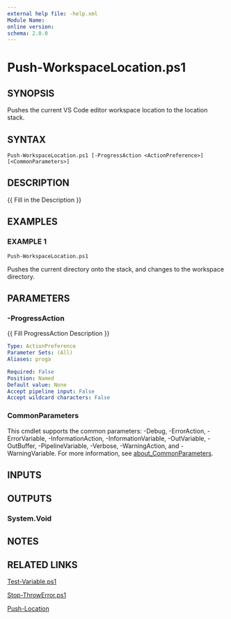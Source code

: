 ```yaml
---
external help file: -help.xml
Module Name:
online version:
schema: 2.0.0
---
```


# Push-WorkspaceLocation.ps1

## SYNOPSIS
Pushes the current VS Code editor workspace location to the location stack.

## SYNTAX

```
Push-WorkspaceLocation.ps1 [-ProgressAction <ActionPreference>] [<CommonParameters>]
```

## DESCRIPTION
{{ Fill in the Description }}

## EXAMPLES

### EXAMPLE 1
```
Push-WorkspaceLocation.ps1
```

Pushes the current directory onto the stack, and changes to the workspace directory.

## PARAMETERS

### -ProgressAction
{{ Fill ProgressAction Description }}

```yaml
Type: ActionPreference
Parameter Sets: (All)
Aliases: proga

Required: False
Position: Named
Default value: None
Accept pipeline input: False
Accept wildcard characters: False
```

### CommonParameters
This cmdlet supports the common parameters: -Debug, -ErrorAction, -ErrorVariable, -InformationAction, -InformationVariable, -OutVariable, -OutBuffer, -PipelineVariable, -Verbose, -WarningAction, and -WarningVariable. For more information, see [about_CommonParameters](http://go.microsoft.com/fwlink/?LinkID=113216).

## INPUTS

## OUTPUTS

### System.Void
## NOTES

## RELATED LINKS

[Test-Variable.ps1]()

[Stop-ThrowError.ps1]()

[Push-Location]()

